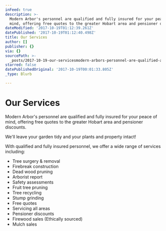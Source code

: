 ```yaml
---
inFeed: true
description: >-
  Modern Arbor's personnel are qualified and fully insured for your peace of
  mind, offering free quotes to the greater Hobart area and pensioner discounts.
dateModified: '2017-10-19T01:12:39.261Z'
datePublished: '2017-10-19T01:12:40.498Z'
title: Our Services
author: []
publisher: {}
via: {}
sourcePath: >-
  _posts/2017-10-19-our-servicesmodern-arbors-personnel-are-qualified-and-fully.md
starred: false
datePublishedOriginal: '2017-10-19T00:01:33.805Z'
_type: Blurb

---
```

# **Our Services**

Modern Arbor's personnel are qualified and fully insured for your peace of mind, offering free quotes to the greater Hobart area and pensioner discounts.

We'll leave your garden tidy and your plants and property intact!

With qualified and fully insured personnel, we offer a wide range of services including:

* Tree surgery & removal
* Firebreak construction
* Dead wood pruning
* Arborist report
* Safety assessments
* Fruit tree pruning
* Tree recycling
* Stump grinding
* Free quotes
* Servicing all areas
* Pensioner discounts
* Firewood sales (Ethically sourced)
* Mulch sales